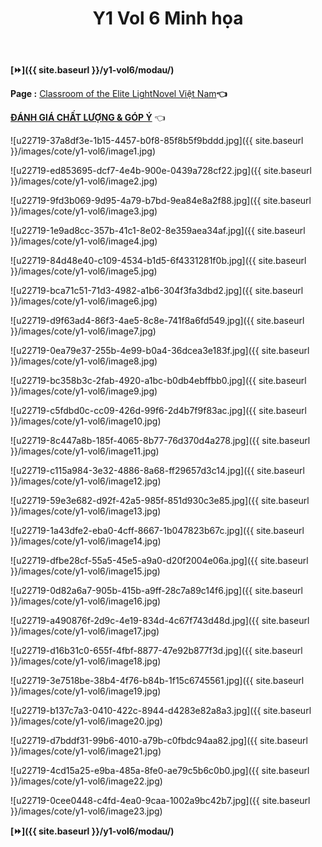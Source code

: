﻿---
layout: post
title: Y1 Vol 6 Minh họa
permalink: /y1-vol6/minhhoa/
---

**[⏩]({{ site.baseurl }}/y1-vol6/modau/)**

**Page :** [Classroom of the Elite LightNovel Việt Nam](http://facebook.com/Classroom.of.the.Elite.VN)**👈**

[**ĐÁNH GIÁ CHẤT LƯỢNG & GÓP Ý**](https://bit.ly/danhgiagopy) 👈

![u22719-37a8df3e-1b15-4457-b0f8-85f8b5f9bddd.jpg]({{ site.baseurl }}/images/cote/y1-vol6/image1.jpg)

![u22719-ed853695-dcf7-4e4b-900e-0439a728cf22.jpg]({{ site.baseurl }}/images/cote/y1-vol6/image2.jpg)

![u22719-9fd3b069-9d95-4a79-b7bd-9ea84e8a2f88.jpg]({{ site.baseurl }}/images/cote/y1-vol6/image3.jpg)

![u22719-1e9ad8cc-357b-41c1-8e02-8e359aea34af.jpg]({{ site.baseurl }}/images/cote/y1-vol6/image4.jpg)

![u22719-84d48e40-c109-4534-b1d5-6f4331281f0b.jpg]({{ site.baseurl }}/images/cote/y1-vol6/image5.jpg)

![u22719-bca71c51-71d3-4982-a1b6-304f3fa3dbd2.jpg]({{ site.baseurl }}/images/cote/y1-vol6/image6.jpg)

![u22719-d9f63ad4-86f3-4ae5-8c8e-741f8a6fd549.jpg]({{ site.baseurl }}/images/cote/y1-vol6/image7.jpg)

![u22719-0ea79e37-255b-4e99-b0a4-36dcea3e183f.jpg]({{ site.baseurl }}/images/cote/y1-vol6/image8.jpg)

![u22719-bc358b3c-2fab-4920-a1bc-b0db4ebffbb0.jpg]({{ site.baseurl }}/images/cote/y1-vol6/image9.jpg)

![u22719-c5fdbd0c-cc09-426d-99f6-2d4b7f9f83ac.jpg]({{ site.baseurl }}/images/cote/y1-vol6/image10.jpg)

![u22719-8c447a8b-185f-4065-8b77-76d370d4a278.jpg]({{ site.baseurl }}/images/cote/y1-vol6/image11.jpg)

![u22719-c115a984-3e32-4886-8a68-ff29657d3c14.jpg]({{ site.baseurl }}/images/cote/y1-vol6/image12.jpg)

![u22719-59e3e682-d92f-42a5-985f-851d930c3e85.jpg]({{ site.baseurl }}/images/cote/y1-vol6/image13.jpg)

![u22719-1a43dfe2-eba0-4cff-8667-1b047823b67c.jpg]({{ site.baseurl }}/images/cote/y1-vol6/image14.jpg)

![u22719-dfbe28cf-55a5-45e5-a9a0-d20f2004e06a.jpg]({{ site.baseurl }}/images/cote/y1-vol6/image15.jpg)

![u22719-0d82a6a7-905b-415b-a9ff-28c7a89c14f6.jpg]({{ site.baseurl }}/images/cote/y1-vol6/image16.jpg)

![u22719-a490876f-2d9c-4e19-834d-4c67f743d48d.jpg]({{ site.baseurl }}/images/cote/y1-vol6/image17.jpg)

![u22719-d16b31c0-655f-4fbf-8877-47e92b877f3d.jpg]({{ site.baseurl }}/images/cote/y1-vol6/image18.jpg)

![u22719-3e7518be-38b4-4f76-b84b-1f15c6745561.jpg]({{ site.baseurl }}/images/cote/y1-vol6/image19.jpg)

![u22719-b137c7a3-0410-422c-8944-d4283e82a8a3.jpg]({{ site.baseurl }}/images/cote/y1-vol6/image20.jpg)

![u22719-d7bddf31-99b6-4010-a79b-c0fbdc94aa82.jpg]({{ site.baseurl }}/images/cote/y1-vol6/image21.jpg)

![u22719-4cd15a25-e9ba-485a-8fe0-ae79c5b6c0b0.jpg]({{ site.baseurl }}/images/cote/y1-vol6/image22.jpg)

![u22719-0cee0448-c4fd-4ea0-9caa-1002a9bc42b7.jpg]({{ site.baseurl }}/images/cote/y1-vol6/image23.jpg)

**[⏩]({{ site.baseurl }}/y1-vol6/modau/)**
